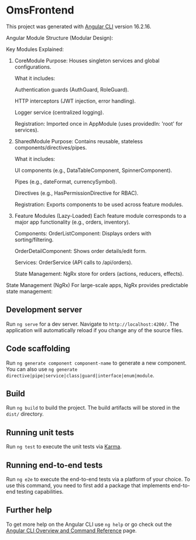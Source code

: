 # OmsFrontend

This project was generated with [Angular CLI](https://github.com/angular/angular-cli) version 16.2.16.

Angular Module Structure (Modular Design):

Key Modules Explained:

1. CoreModule
    Purpose: Houses singleton services and global configurations.

    What it includes:

    Authentication guards (AuthGuard, RoleGuard).

    HTTP interceptors (JWT injection, error handling).

    Logger service (centralized logging).

    Registration: Imported once in AppModule (uses providedIn: 'root' for services).

2. SharedModule
    Purpose: Contains reusable, stateless components/directives/pipes.

    What it includes:

    UI components (e.g., DataTableComponent, SpinnerComponent).

    Pipes (e.g., dateFormat, currencySymbol).

    Directives (e.g., HasPermissionDirective for RBAC).

    Registration: Exports components to be used across feature modules.

3. Feature Modules (Lazy-Loaded)
    Each feature module corresponds to a major app functionality (e.g., orders, inventory).
    
    Components:
    OrderListComponent: Displays orders with sorting/filtering.

    OrderDetailComponent: Shows order details/edit form.

    Services: OrderService (API calls to /api/orders).

    State Management: NgRx store for orders (actions, reducers, effects).

State Management (NgRx)
For large-scale apps, NgRx provides predictable state management:

## Development server

Run `ng serve` for a dev server. Navigate to `http://localhost:4200/`. The application will automatically reload if you change any of the source files.

## Code scaffolding

Run `ng generate component component-name` to generate a new component. You can also use `ng generate directive|pipe|service|class|guard|interface|enum|module`.

## Build

Run `ng build` to build the project. The build artifacts will be stored in the `dist/` directory.

## Running unit tests

Run `ng test` to execute the unit tests via [Karma](https://karma-runner.github.io).

## Running end-to-end tests

Run `ng e2e` to execute the end-to-end tests via a platform of your choice. To use this command, you need to first add a package that implements end-to-end testing capabilities.

## Further help

To get more help on the Angular CLI use `ng help` or go check out the [Angular CLI Overview and Command Reference](https://angular.io/cli) page.
